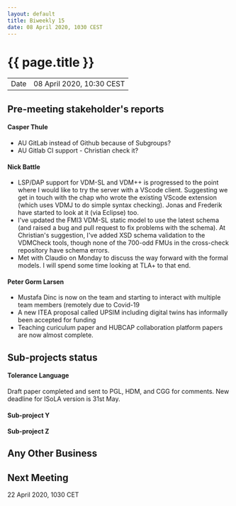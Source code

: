 ```yaml
---
layout: default
title: Biweekly 15
date: 08 April 2020, 1030 CEST
---
```


<script src="https://code.jquery.com/jquery-1.11.1.min.js">
</script>
<script src="/javascripts/edit.js"></script>
<script>setEditButonNm();</script>

# {{ page.title }}

|||
|---|---|
| Date | 08 April 2020, 10:30 CEST |


## Pre-meeting stakeholder's reports

<!-- Please keep in mind that the minutes are publicly available.-->

#### Casper Thule
* AU GitLab instead of Github because of Subgroups?
* AU Gitlab CI support - Christian check it?

#### Nick Battle
* LSP/DAP support for VDM-SL and VDM++ is progressed to the point where I would like to try the server with a VScode client. Suggesting we get in touch with the chap who wrote the existing VScode extension (which uses VDMJ to do simple syntax checking). Jonas and Frederik have started to look at it (via Eclipse) too.
* I've updated the FMI3 VDM-SL static model to use the latest schema (and raised a bug and pull request to fix problems with the schema). At Christian's suggestion, I've added XSD schema validation to the VDMCheck tools, though none of the 700-odd FMUs in the cross-check repository have schema errors.
* Met with Claudio on Monday to discuss the way forward with the formal models. I will spend some time looking at TLA+ to that end.

#### Peter Gorm Larsen
* Mustafa Dinc is now on the team and starting to interact with multiple team members (remotely due to Covid-19
* A new ITEA proposal called UPSIM including digital twins has informally been accepted for funding
* Teaching curiculum paper and HUBCAP collaboration platform papers are now almost complete. 


## Sub-projects status


#### Tolerance Language

Draft paper completed and sent to PGL, HDM, and CGG for comments. New deadline for ISoLA version is 31st May.

#### Sub-project Y

#### Sub-project Z

##  Any Other Business

Next Meeting
------------

22 April 2020, 1030 CET


<div id="edit_page_div"></div>
